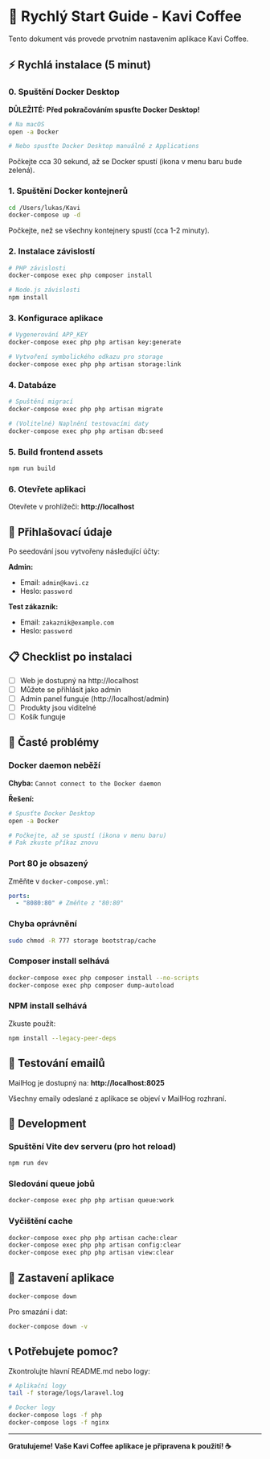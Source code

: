# 🚀 Rychlý Start Guide - Kavi Coffee

Tento dokument vás provede prvotním nastavením aplikace Kavi Coffee.

## ⚡ Rychlá instalace (5 minut)

### 0. Spuštění Docker Desktop

**DŮLEŽITÉ: Před pokračováním spusťte Docker Desktop!**

```bash
# Na macOS
open -a Docker

# Nebo spusťte Docker Desktop manuálně z Applications
```

Počkejte cca 30 sekund, až se Docker spustí (ikona v menu baru bude zelená).

### 1. Spuštění Docker kontejnerů

```bash
cd /Users/lukas/Kavi
docker-compose up -d
```

Počkejte, než se všechny kontejnery spustí (cca 1-2 minuty).

### 2. Instalace závislostí

```bash
# PHP závislosti
docker-compose exec php composer install

# Node.js závislosti
npm install
```

### 3. Konfigurace aplikace

```bash
# Vygenerování APP_KEY
docker-compose exec php php artisan key:generate

# Vytvoření symbolického odkazu pro storage
docker-compose exec php php artisan storage:link
```

### 4. Databáze

```bash
# Spuštění migrací
docker-compose exec php php artisan migrate

# (Volitelné) Naplnění testovacími daty
docker-compose exec php php artisan db:seed
```

### 5. Build frontend assets

```bash
npm run build
```

### 6. Otevřete aplikaci

Otevřete v prohlížeči: **http://localhost**

## 👤 Přihlašovací údaje

Po seedování jsou vytvořeny následující účty:

**Admin:**

- Email: `admin@kavi.cz`
- Heslo: `password`

**Test zákazník:**

- Email: `zakaznik@example.com`
- Heslo: `password`

## 📋 Checklist po instalaci

- [ ] Web je dostupný na http://localhost
- [ ] Můžete se přihlásit jako admin
- [ ] Admin panel funguje (http://localhost/admin)
- [ ] Produkty jsou viditelné
- [ ] Košík funguje

## 🔧 Časté problémy

### Docker daemon neběží

**Chyba:** `Cannot connect to the Docker daemon`

**Řešení:**

```bash
# Spusťte Docker Desktop
open -a Docker

# Počkejte, až se spustí (ikona v menu baru)
# Pak zkuste příkaz znovu
```

### Port 80 je obsazený

Změňte v `docker-compose.yml`:

```yaml
ports:
  - "8080:80" # Změňte z "80:80"
```

### Chyba oprávnění

```bash
sudo chmod -R 777 storage bootstrap/cache
```

### Composer install selhává

```bash
docker-compose exec php composer install --no-scripts
docker-compose exec php composer dump-autoload
```

### NPM install selhává

Zkuste použít:

```bash
npm install --legacy-peer-deps
```

## 📧 Testování emailů

MailHog je dostupný na: **http://localhost:8025**

Všechny emaily odeslané z aplikace se objeví v MailHog rozhraní.

## 🎨 Development

### Spuštění Vite dev serveru (pro hot reload)

```bash
npm run dev
```

### Sledování queue jobů

```bash
docker-compose exec php php artisan queue:work
```

### Vyčištění cache

```bash
docker-compose exec php php artisan cache:clear
docker-compose exec php php artisan config:clear
docker-compose exec php php artisan view:clear
```

## 🛑 Zastavení aplikace

```bash
docker-compose down
```

Pro smazání i dat:

```bash
docker-compose down -v
```

## 📞 Potřebujete pomoc?

Zkontrolujte hlavní README.md nebo logy:

```bash
# Aplikační logy
tail -f storage/logs/laravel.log

# Docker logy
docker-compose logs -f php
docker-compose logs -f nginx
```

---

**Gratulujeme! Vaše Kavi Coffee aplikace je připravena k použití! ☕**
